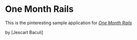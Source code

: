 # One Month Rails

This is the pinteresting sample application for 
[*One Month Rails*](http://onemonthrails.com)

by [Jescart Baculi]